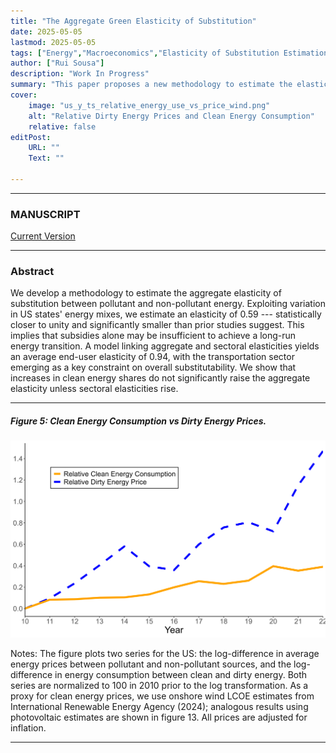 ```yaml
---
title: "The Aggregate Green Elasticity of Substitution" 
date: 2025-05-05
lastmod: 2025-05-05
tags: ["Energy","Macroeconomics","Elasticity of Substitution Estimation"]
author: ["Rui Sousa"]
description: "Work In Progress" 
summary: "This paper proposes a new methodology to estimate the elasticity of substitution between pollutant and non-pollutant energy for the US. With a point estimate of 0.59, much closer to unity than previously thought, the energy transition will be more painful and uneven. It further suggests that subsidies are not a sufficient policy tool when used alone." 
cover:
    image: "us_y_ts_relative_energy_use_vs_price_wind.png"
    alt: "Relative Dirty Energy Prices and Clean Energy Consumption"
    relative: false
editPost:
    URL: ""
    Text: ""

---
```


---

### MANUSCRIPT

[Current Version](draft.pdf)

<!---
[SSRN](https://papers.ssrn.com/sol3/papers.cfm?abstract_id=5262600)
-->

---

### Abstract

We develop a methodology to estimate the aggregate elasticity of substitution between pollutant and non-pollutant energy. Exploiting variation in US states' energy mixes, we estimate an elasticity of 0.59 --- statistically closer to unity and significantly smaller than prior studies suggest. This implies that subsidies alone may be insufficient to achieve a long-run energy transition. A model linking aggregate and sectoral elasticities yields an average end-user elasticity of 0.94, with the transportation sector emerging as a key constraint on overall substitutability. We show that increases in clean energy shares do not significantly raise the aggregate elasticity unless sectoral elasticities rise.

---

##### Figure 5: Clean Energy Consumption vs Dirty Energy Prices.

![](us_y_ts_relative_energy_use_vs_price_wind.png)

Notes: The figure plots two series for the US: the log-difference in average energy prices between pollutant and non-pollutant sources, and the log-difference in energy consumption between clean and dirty energy. Both series are normalized to 100 in 2010 prior to the log transformation. As a proxy for clean energy prices, we use onshore wind LCOE estimates from International Renewable Energy Agency (2024); analogous results using photovoltaic estimates are shown in figure 13. All prices are adjusted for inflation.

---

<!---
## [Citation](citation)
-->

